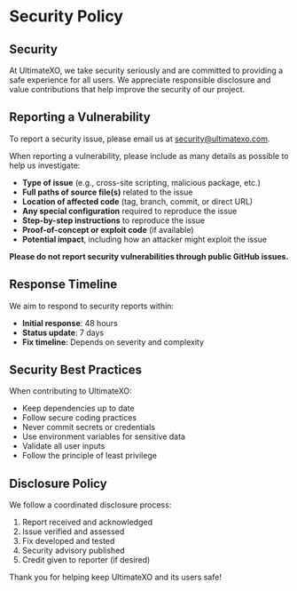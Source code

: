 # Security Policy

## Security

At UltimateXO, we take security seriously and are committed to providing a
safe experience for all users. We appreciate responsible disclosure and value
contributions that help improve the security of our project.

## Reporting a Vulnerability

To report a security issue, please email us at
[security@ultimatexo.com](mailto:security@ultimatexo.com).

When reporting a vulnerability, please include as many details as possible to
help us investigate:

- **Type of issue** (e.g., cross-site scripting, malicious package, etc.)
- **Full paths of source file(s)** related to the issue
- **Location of affected code** (tag, branch, commit, or direct URL)
- **Any special configuration** required to reproduce the issue
- **Step-by-step instructions** to reproduce the issue
- **Proof-of-concept or exploit code** (if available)
- **Potential impact**, including how an attacker might exploit the issue

**Please do not report security vulnerabilities through public GitHub issues.**

## Response Timeline

We aim to respond to security reports within:

- **Initial response**: 48 hours
- **Status update**: 7 days
- **Fix timeline**: Depends on severity and complexity

## Security Best Practices

When contributing to UltimateXO:

- Keep dependencies up to date
- Follow secure coding practices
- Never commit secrets or credentials
- Use environment variables for sensitive data
- Validate all user inputs
- Follow the principle of least privilege

## Disclosure Policy

We follow a coordinated disclosure process:

1. Report received and acknowledged
2. Issue verified and assessed
3. Fix developed and tested
4. Security advisory published
5. Credit given to reporter (if desired)

Thank you for helping keep UltimateXO and its users safe!

